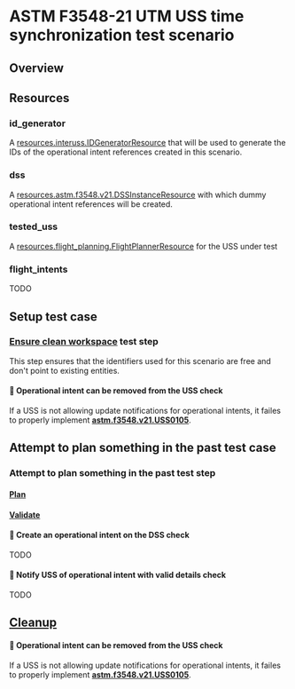 # ASTM F3548-21 UTM USS time synchronization test scenario

## Overview

## Resources

### id_generator

A [resources.interuss.IDGeneratorResource](../../../resources/interuss/id_generator.py) that will be used to generate the IDs of the operational intent references created in this scenario.

### dss

A [resources.astm.f3548.v21.DSSInstanceResource](../../../resources/astm/f3548/v21/dss.py) with
which dummy operational intent references will be created.

### tested_uss

A [resources.flight_planning.FlightPlannerResource](../../../resources/flight_planning/flight_planners.py) for the USS under test

### flight_intents

TODO

## Setup test case

### [Ensure clean workspace](./dss/clean_workspace.md) test step

This step ensures that the identifiers used for this scenario are free and don't point to existing entities.

#### 🛑 Operational intent can be removed from the USS check

If a USS is not allowing update notifications for operational intents, it failes to properly implement **[astm.f3548.v21.USS0105](../../../requirements/astm/f3548/v21.md)**.

## Attempt to plan something in the past test case
### Attempt to plan something in the past test step

#### [Plan](../../flight_planning/plan_flight_intent.md)

#### [Validate](./validate_shared_operational_intent.md)

#### 🛑 Create an operational intent on the DSS check

TODO

#### 🛑 Notify USS of operational intent with valid details check

TODO

## [Cleanup](./dss/clean_workspace.md)

#### 🛑 Operational intent can be removed from the USS check

If a USS is not allowing update notifications for operational intents, it failes to properly implement **[astm.f3548.v21.USS0105](../../../requirements/astm/f3548/v21.md)**.

